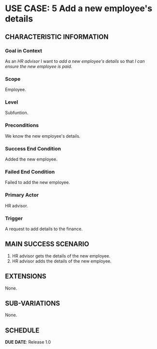 # USE CASE: 5 Add a new employee's details

## CHARACTERISTIC INFORMATION

### Goal in Context

As an *HR advisor* I want to *add a new employee's details* so that *I can ensure the new employee is paid.*

### Scope

Employee.

### Level

Subfuntion.

### Preconditions

We know the new employee's details.

### Success End Condition

Added the new employee.

### Failed End Condition

Failed to add the new employee.

### Primary Actor

HR advisor.

### Trigger

A request to add details to the finance.

## MAIN SUCCESS SCENARIO

1. HR advisor gets the details of the new employee.
2. HR advisor adds the details of the new employee.

## EXTENSIONS

None.

## SUB-VARIATIONS

None.

## SCHEDULE

**DUE DATE**: Release 1.0